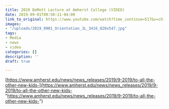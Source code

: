 ```yaml
---
title: 2019 DeMott Lecture at Amherst College (VIDEO)
date: 2019-09-01T00:50:11-04:00
link_to_original: https://www.youtube.com/watch?time_continue=517&v=ch1FIKfFw7k
images:
- "/uploads/2019_0901_Orientation_JL_3416_820x547.jpg"
tags:
- Media
- news
- video
categories: []
description: ''
draft: true

---
```

[https://www.amherst.edu/news/news_releases/2019/9-2019/to-all-the-other-new-kids-](https://www.amherst.edu/news/news_releases/2019/9-2019/to-all-the-other-new-kids- "https://www.amherst.edu/news/news_releases/2019/9-2019/to-all-the-other-new-kids-")